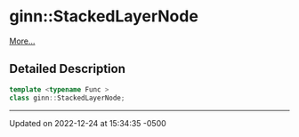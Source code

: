 # ginn::StackedLayerNode


 [More...](#detailed-description)

## Detailed Description

```cpp
template <typename Func >
class ginn::StackedLayerNode;
```

-------------------------------

Updated on 2022-12-24 at 15:34:35 -0500